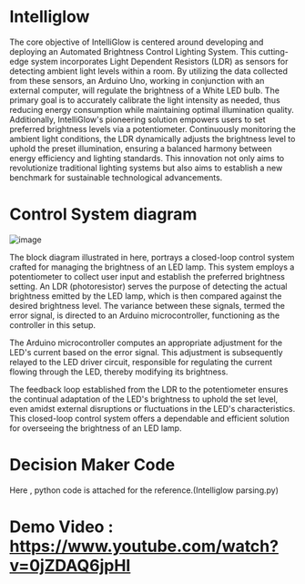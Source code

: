 # Intelliglow

The core objective of IntelliGlow is centered around developing and deploying an Automated Brightness Control Lighting System. This cutting-edge system incorporates Light Dependent Resistors (LDR) as sensors for detecting ambient light levels within a room. By utilizing the data collected from these sensors, an Arduino Uno, working in conjunction with an external computer, will regulate the brightness of a White LED bulb. The primary goal is to accurately calibrate the light intensity as needed, thus reducing energy consumption while maintaining optimal illumination quality. Additionally, IntelliGlow's pioneering solution empowers users to set preferred brightness levels via a potentiometer. Continuously monitoring the ambient light conditions, the LDR dynamically adjusts the brightness level to uphold the preset illumination, ensuring a balanced harmony between energy efficiency and lighting standards. This innovation not only aims to revolutionize traditional lighting systems but also aims to establish a new benchmark for sustainable technological advancements.

# Control System diagram

![image](https://github.com/mfaizan44/Intelliglow/assets/68775991/1ad93fa0-13f0-4435-96b3-0a72a2f0b202)

The block diagram illustrated in here, portrays a closed-loop control system crafted for managing the brightness of an LED lamp. This system employs a potentiometer to collect user input and establish the preferred brightness setting. An LDR (photoresistor) serves the purpose of detecting the actual brightness emitted by the LED lamp, which is then compared against the desired brightness level. The variance between these signals, termed the error signal, is directed to an Arduino microcontroller, functioning as the controller in this setup.

The Arduino microcontroller computes an appropriate adjustment for the LED's current based on the error signal. This adjustment is subsequently relayed to the LED driver circuit, responsible for regulating the current flowing through the LED, thereby modifying its brightness.

The feedback loop established from the LDR to the potentiometer ensures the continual adaptation of the LED's brightness to uphold the set level, even amidst external disruptions or fluctuations in the LED's characteristics. This closed-loop control system offers a dependable and efficient solution for overseeing the brightness of an LED lamp.

# Decision Maker Code

Here , python code is attached for the reference.(Intelliglow parsing.py)

# Demo Video : https://www.youtube.com/watch?v=0jZDAQ6jpHI


#
